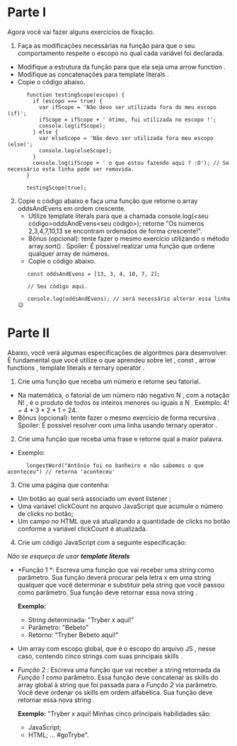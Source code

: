 # Parte I
Agora você vai fazer alguns exercícios de fixação.
1. Faça as modificações necessárias na função para que o seu comportamento respeite o escopo no qual cada variável foi declarada.
- Modifique a estrutura da função para que ela seja uma arrow function .
- Modifique as concatenações para template literals .
- Copie o código abaixo.
```
      function testingScope(escopo) {
        if (escopo === true) {
          var ifScope = 'Não devo ser utilizada fora do meu escopo (if)';
          ifScope = ifScope + ' ótimo, fui utilizada no escopo !';
          console.log(ifScope);
        } else {
          var elseScope = 'Não devo ser utilizada fora meu escopo (else)';
          console.log(elseScope);
        }
        console.log(ifScope + ' o que estou fazendo aqui ? :O'); // Se necessário esta linha pode ser removida.
      }

      testingScope(true);
```
2. Copie o código abaixo e faça uma função que retorne o array oddsAndEvens em ordem crescente.
   - Utilize template literals para que a chamada console.log(<seu código>oddsAndEvens<seu código>); retorne "Os números 2,3,4,7,10,13 se encontram ordenados de forma crescente!".
   - Bônus (opcional): tente fazer o mesmo exercício utilizando o método array.sort() . Spoiler: É possível realizar uma função que ordene qualquer array de números. 
   - Copie o código abaixo.
   ```
      const oddsAndEvens = [13, 3, 4, 10, 7, 2];

      // Seu código aqui.

      console.log(oddsAndEvens); // será necessário alterar essa linha 😉
   ```

# Parte II
Abaixo, você verá algumas especificações de algoritmos para desenvolver. É fundamental que você utilize o que aprendeu sobre let , const , arrow functions , template literals e ternary operator .
1. Crie uma função que receba um número e retorne seu fatorial.
- Na matemática, o fatorial de um número não negativo N , com a notação N! , é o produto de todos os inteiros menores ou iguais a N . Exemplo: 4! = 4 * 3 * 2 * 1 = 24.
- Bônus (opcional): tente fazer o mesmo exercício de forma recursiva . Spoiler: É possível resolver com uma linha usando ternary operator .
2. Crie uma função que receba uma frase e retorne qual a maior palavra.
- Exemplo:
```
      longestWord("Antônio foi no banheiro e não sabemos o que aconteceu") // retorna 'aconteceu'
```
3. Crie uma página que contenha:
- Um botão ao qual será associado um event listener ;
- Uma variável clickCount no arquivo JavaScript que acumule o número de clicks no botão;
- Um campo no HTML que vá atualizando a quantidade de clicks no botão conforme a variável clickCount é atualizada.
4. Crie um código JavaScript com a seguinte especificação:

*Não se esqueça de usar **template literals***

- *Função 1 *: Escreva uma função que vai receber uma string como parâmetro. Sua função deverá procurar pela letra x em uma string qualquer que você determinar e substituir pela string que você passou como parâmetro. Sua função deve retornar essa nova string .

  **Exemplo:**
  - String determinada: "Tryber x aqui!"
  - Parâmetro: "Bebeto"
  - Retorno: "Tryber Bebeto aqui!"
- Um array com escopo global, que é o escopo do arquivo JS , nesse caso, contendo cinco strings com suas principais skills .
- *Função 2* : Escreva uma função que vai receber a string retornada da *Função 1* como parâmetro. Essa função deve concatenar as skills do array global à string que foi passada para a *Função 2* via parâmetro. Você deve ordenar os skills em ordem alfabética. Sua função deve retornar essa nova string .
   
   **Exemplo:** "Tryber x aqui! Minhas cinco principais habilidades são:
   - JavaScript;
   - HTML; ... #goTrybe".
